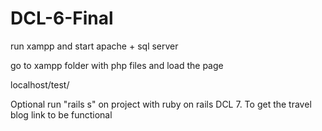 # DCL-6-Final
run xampp and start apache + sql server

go to xampp folder with php files and load the page

localhost/test/

Optional
run "rails s" on project with ruby on rails DCL 7. To get the travel blog link to be functional